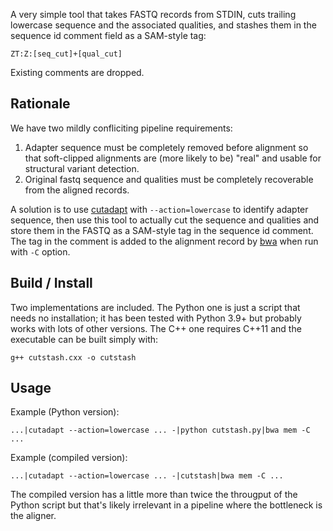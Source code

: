 A very simple tool that takes FASTQ records from STDIN, cuts trailing lowercase sequence and the associated qualities, and stashes them in the sequence id comment field as a SAM-style tag:
```
ZT:Z:[seq_cut]+[qual_cut]
```
Existing comments are dropped.

## Rationale

We have two mildly confliciting pipeline requirements:

1. Adapter sequence must be completely removed before alignment so that soft-clipped alignments are (more likely to be) "real" and usable for structural variant detection.
1. Original fastq sequence and qualities must be completely recoverable from the aligned records.

A solution is to use [cutadapt](https://github.com/marcelm/cutadapt) with `--action=lowercase` to identify adapter sequence, then use this tool to actually cut the sequence and qualities and store them in the FASTQ as a SAM-style tag in the sequence id comment. The tag in the comment is added to the alignment record by [bwa](https://github.com/lh3/bwa) when run with `-C` option.

## Build / Install

Two implementations are included. The Python one is just a script that needs no installation; it has been tested with Python 3.9+ but probably works with lots of other versions. The C++ one requires C++11 and the executable can be built simply with:
```
g++ cutstash.cxx -o cutstash
```

## Usage

Example (Python version):
```
...|cutadapt --action=lowercase ... -|python cutstash.py|bwa mem -C ...
```
Example (compiled version):
```
...|cutadapt --action=lowercase ... -|cutstash|bwa mem -C ...
```

The compiled version has a little more than twice the througput of the Python script but that's likely irrelevant in a pipeline where the bottleneck is the aligner.
